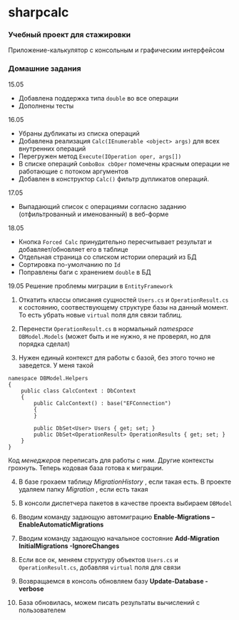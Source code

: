 # sharpcalc

### Учебный проект для стажировки

Приложение-калькулятор с консольным и графическим интерфейсом

### Домашние задания

15.05

- Добавлена поддержка типа ``double`` во все операции
- Дополнены тесты

16.05

- Убраны дубликаты из списка операций
- Добавлена реализация ``Calc(IEnumerable <object> args)`` для всех внутренних операций 
- Перегружен метод ``Execute(IOperation oper, args[])``
- В списке операций ``ComboBox cbOper`` помечены красным операции не работающие с потоком аргументов
- Добавлен в конструктор ``Calc()`` фильтр дупликатов операций.

17.05

- Выпадающий список с операциями согласно заданию (отфильтрованный и именованный) в веб-форме

18.05

- Кнопка ``Forced Calc`` принудительно пересчитывает результат и добавляет/обновляет его в таблице
- Отдельная страница со списком истории операций из БД
- Cортировка по-умолчанию по ``Id``
- Поправлены баги с хранением ``double`` в БД

19.05
Решение проблемы миграции в ``EntityFramework``

1. Откатить классы описания сущностей ``Users.cs`` и ``OperationResult.cs`` к состоянию, соотвествующему структуре базы на данный момент.
То есть убрать новые ``virtual`` поля для связи таблиц.

2. Перенести ``OperationResult.cs`` в нормальный _namespace_ ``DBModel.Models`` (может быть и не нужно, я не проверял, но для порядка сделал)

3. Нужен единый контекст для работы с базой, без этого точно не заведется. У меня такой
```
namespace DBModel.Helpers
{
    public class CalcContext : DbContext
    {
        public CalcContext() : base("EFConnection")
        {
        }

        public DbSet<User> Users { get; set; }
        public DbSet<OperationResult> OperationResults { get; set; }
    }
}
```
Код _менеджеров_ переписать для работы с ним. Другие контексты грохнуть.
Теперь кодовая база готова к миграции.

4. В базе грохаем таблицу _MigrationHistory_ , если такая есть. В проекте удаляем папку _Migration_ , если есть такая

5. В консоли диспетчера пакетов в качестве проекта выбираем ``DBModel``

6. Вводим команду задающую автомиграцию __Enable-Migrations –EnableAutomaticMigrations__

7. Вводим команду задающую начальное состояние __Add-Migration InitialMigrations -IgnoreChanges__

8. Если все ок, меняем структуру объектов ``Users.cs`` и ``OperationResult.cs``, добавляя ``virtual`` поля для связи

9. Возвращаемся в консоль обновляем базу __Update-Database -verbose__

10. База обновилась, можем писать результаты вычислений с пользователем

